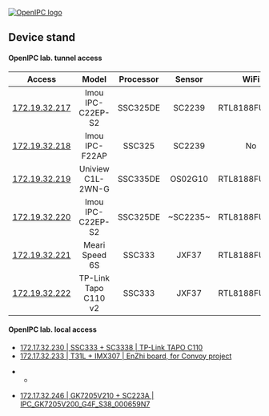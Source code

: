 [![OpenIPC logo][logo]][site_basic]

## Device stand


#### OpenIPC lab. tunnel access

| Access                                                       | Model                  | Processor     | Sensor      |  WiFi          | Ethernet | Flash   |
| :----------------------------------------------------------: | :--------------------: | :-----------: | :---------: | :------------: | :------: | :-----: |
| [172.19.32.217](http://172.19.32.217:85/cgi-bin/preview.cgi) | Imou IPC-C22EP-S2      | SSC325DE      | SC2239      | RTL8188FU_USB  | No       | NAND    |
| [172.19.32.218](http://172.19.32.218:85/cgi-bin/preview.cgi) | Imou IPC-F22AP         | SSC325        | SC2239      | No             | Yes      | NOR_?   |
| [172.19.32.219](http://172.19.32.219:85/cgi-bin/preview.cgi) | Uniview C1L-2WN-G      | SSC335DE      | OS02G10     | RTL8188FU_USB  | Yes      | NOR_16M |
| [172.19.32.220](http://172.19.32.220:85/cgi-bin/preview.cgi) | Imou IPC-C22EP-S2      | SSC325DE      | ~SC2235~    | RTL8188FU_USB  | No       | NAND    |
| [172.19.32.221](http://172.19.32.221:85/cgi-bin/preview.cgi) | Meari Speed 6S         | SSC333        | JXF37       | RTL8188FU_USB  | No       | NOR_16M |  
| [172.19.32.222](http://172.19.32.222:85/cgi-bin/preview.cgi) | TP-Link Tapo C110 v2   | SSC333        | JXF37       | RTL8188FU_USB  | No       | NOR_8M  | 


#### OpenIPC lab. local access

- [172.17.32.230 | SSC333 + SC3338 | TP-Link TAPO C110](http://172.17.32.230:85/cgi-bin/preview.cgi)
- [172.17.32.233 | T31L + IMX307 | EnZhi board, for Convoy project](http://172.17.32.233:85/cgi-bin/preview.cgi)
* -
- [172.17.32.246 | GK7205V210 + SC223A | IPC_GK7205V200_G4F_S38_000659N7](http://172.17.32.246/uuid.html)


[logo]: https://openipc.org/assets/openipc-logo-black.svg
[site_basic]: https://openipc.org
[telegram_en]: https://t.me/OpenIPC
